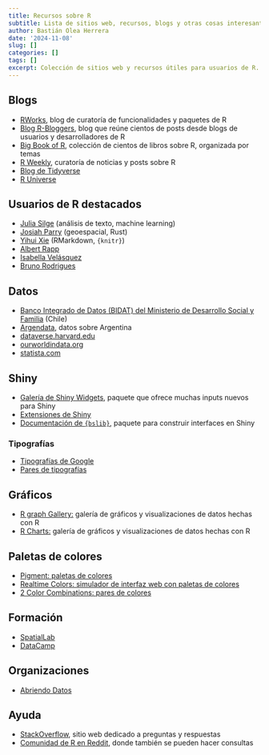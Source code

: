 ```yaml
---
title: Recursos sobre R
subtitle: Lista de sitios web, recursos, blogs y otras cosas interesantes sobre R que uso/consulto frecuentemente
author: Bastián Olea Herrera
date: '2024-11-08'
slug: []
categories: []
tags: []
excerpt: Colección de sitios web y recursos útiles para usuarios de R.
---
```


## Blogs
- [RWorks](https://rworks.dev/), blog de curatoría de funcionalidades y paquetes de R
- [Blog R-Bloggers](https://www.r-bloggers.com/), blog que reúne cientos de posts desde blogs de usuarios y desarrolladores de R
- [Big Book of R](https://www.bigbookofr.com/index.html#live-stats), colección de cientos de libros sobre R, organizada por temas
- [R Weekly](https://rweekly.org), curatoría de noticias y posts sobre R
- [Blog de Tidyverse](https://www.tidyverse.org/blog/)
- [R Universe](https://r-universe.dev/search)

## Usuarios de R destacados
- [Julia Silge](https://juliasilge.com) (análisis de texto, machine learning)
- [Josiah Parry](https://josiahparry.com) (geoespacial, Rust)
- [Yihui Xie](https://yihui.org/en/) (RMarkdown, `{knitr}`)
- [Albert Rapp](https://albert-rapp.de/blog)
- [Isabella Velásquez](https://ivelasq.rbind.io)
- [Bruno Rodrigues](https://www.brodrigues.co)

## Datos
- [Banco Integrado de Datos (BIDAT) del Ministerio de Desarrollo Social y Familia](https://bidat.midesof.cl/) (Chile)
- [Argendata](https://argendata.fund.ar), datos sobre Argentina
- [dataverse.harvard.edu](https://dataverse.harvard.edu/)
- [ourworldindata.org](https://ourworldindata.org/)
- [statista.com](https://es.statista.com/)

## Shiny
- [Galería de Shiny Widgets](http://shinyapps.dreamrs.fr/shinyWidgets/), paquete que ofrece muchas inputs nuevos para Shiny
- [Extensiones de Shiny](https://github.com/nanxstats/awesome-shiny-extensions)
- [Documentación de `{bslib}`](https://rstudio.github.io/bslib/index.html), paquete para construir interfaces en Shiny

### Tipografías
- [Tipografías de Google](https://fonts.google.com/)
- [Pares de tipografías](https://www.fontpair.co/all)

## Gráficos
- [R graph Gallery:](https://www.r-graph-gallery.com/) galería de gráficos y visualizaciones de datos hechas con R
- [R Charts:](https://r-charts.com/es/)  galería de gráficos y visualizaciones de datos hechas con R

## Paletas de colores
- [Pigment: paletas de colores](https://pigment.shapefactory.co)
- [Realtime Colors: simulador de interfaz web con paletas de colores](https://www.realtimecolors.com/?colors=1b110c-f9f4f2-bd7a56-d9ae97-ce8d6a&fonts=Poppins-Poppins)
- [2 Color Combinations: pares de colores](https://2colors.colorion.co)

## Formación
- [SpatialLab](https://spatiallab.cl)
- [DataCamp](https://www.datacamp.com)

## Organizaciones
- [Abriendo Datos](https://www.abriendodatos.org)

## Ayuda
- [StackOverflow](https://stackoverflow.com/collectives/r-language), sitio web dedicado a preguntas y respuestas
- [Comunidad de R en Reddit](https://www.reddit.com/r/rstats), donde también se pueden hacer consultas

